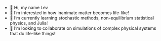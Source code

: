 - 👋 Hi, my name Lev 
- 👀 I’m interested in how inanimate matter becomes life-like!
- 🌱 I’m currently learning stochastic methods, non-equilibrium statistical physics, and Julia!
- 💞️ I’m looking to collaborate on simulations of complex physical systems that do life-like things!

<!---
lievb/lievb is a ✨ special ✨ repository because its `README.md` (this file) appears on your GitHub profile.
You can click the Preview link to take a look at your changes.
--->
